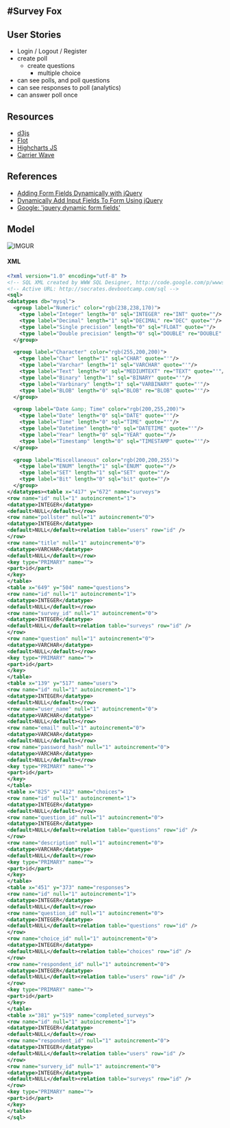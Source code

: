#Survey Fox
-----------

## User Stories

- Login / Logout / Register
- create poll
  - create questions
    - multiple choice
- can see polls, and poll questions
- can see responses to poll (analytics)
- can answer poll once



## Resources

- [d3js](http://d3js.org/)
- [Flot](http://www.flotcharts.org/)
- [Highcharts JS](http://www.highcharts.com/)
- [Carrier Wave](https://github.com/jnicklas/carrierwave)


## References

- [Adding Form Fields Dynamically with jQuery](http://www.mustbebuilt.co.uk/2012/07/27/adding-form-fields-dynamically-with-jquery/)
- [Dynamically Add Input Fields To Form Using jQuery](http://www.infotuts.com/dynamically-add-input-fields-to-form-jquery/)
- [Google: 'jquery dynamic form fields'](https://www.google.com/search?q=jquery+dynamic+form+fields&aq=f&oq=jquery+dynamic+form+fields&aqs=chrome.0.57j0l3j60l2.491j0&sourceid=chrome&ie=UTF-8)




## Model

![IMGUR](http://i.imgur.com/0QywqEw.png)

#### XML

``` xml
<?xml version="1.0" encoding="utf-8" ?>
<!-- SQL XML created by WWW SQL Designer, http://code.google.com/p/wwwsqldesigner/ -->
<!-- Active URL: http://socrates.devbootcamp.com/sql -->
<sql>
<datatypes db="mysql">
  <group label="Numeric" color="rgb(238,238,170)">
    <type label="Integer" length="0" sql="INTEGER" re="INT" quote=""/>
    <type label="Decimal" length="1" sql="DECIMAL" re="DEC" quote=""/>
    <type label="Single precision" length="0" sql="FLOAT" quote=""/>
    <type label="Double precision" length="0" sql="DOUBLE" re="DOUBLE" quote=""/>
  </group>

  <group label="Character" color="rgb(255,200,200)">
    <type label="Char" length="1" sql="CHAR" quote="'"/>
    <type label="Varchar" length="1" sql="VARCHAR" quote="'"/>
    <type label="Text" length="0" sql="MEDIUMTEXT" re="TEXT" quote="'"/>
    <type label="Binary" length="1" sql="BINARY" quote="'"/>
    <type label="Varbinary" length="1" sql="VARBINARY" quote="'"/>
    <type label="BLOB" length="0" sql="BLOB" re="BLOB" quote="'"/>
  </group>

  <group label="Date &amp; Time" color="rgb(200,255,200)">
    <type label="Date" length="0" sql="DATE" quote="'"/>
    <type label="Time" length="0" sql="TIME" quote="'"/>
    <type label="Datetime" length="0" sql="DATETIME" quote="'"/>
    <type label="Year" length="0" sql="YEAR" quote=""/>
    <type label="Timestamp" length="0" sql="TIMESTAMP" quote="'"/>
  </group>

  <group label="Miscellaneous" color="rgb(200,200,255)">
    <type label="ENUM" length="1" sql="ENUM" quote=""/>
    <type label="SET" length="1" sql="SET" quote=""/>
    <type label="Bit" length="0" sql="bit" quote=""/>
  </group>
</datatypes><table x="417" y="672" name="surveys">
<row name="id" null="1" autoincrement="1">
<datatype>INTEGER</datatype>
<default>NULL</default></row>
<row name="pollster" null="1" autoincrement="0">
<datatype>INTEGER</datatype>
<default>NULL</default><relation table="users" row="id" />
</row>
<row name="title" null="1" autoincrement="0">
<datatype>VARCHAR</datatype>
<default>NULL</default></row>
<key type="PRIMARY" name="">
<part>id</part>
</key>
</table>
<table x="649" y="504" name="questions">
<row name="id" null="1" autoincrement="1">
<datatype>INTEGER</datatype>
<default>NULL</default></row>
<row name="survey_id" null="1" autoincrement="0">
<datatype>INTEGER</datatype>
<default>NULL</default><relation table="surveys" row="id" />
</row>
<row name="question" null="1" autoincrement="0">
<datatype>VARCHAR</datatype>
<default>NULL</default></row>
<key type="PRIMARY" name="">
<part>id</part>
</key>
</table>
<table x="139" y="517" name="users">
<row name="id" null="1" autoincrement="1">
<datatype>INTEGER</datatype>
<default>NULL</default></row>
<row name="user_name" null="1" autoincrement="0">
<datatype>VARCHAR</datatype>
<default>NULL</default></row>
<row name="email" null="1" autoincrement="0">
<datatype>VARCHAR</datatype>
<default>NULL</default></row>
<row name="password_hash" null="1" autoincrement="0">
<datatype>VARCHAR</datatype>
<default>NULL</default></row>
<key type="PRIMARY" name="">
<part>id</part>
</key>
</table>
<table x="825" y="412" name="choices">
<row name="id" null="1" autoincrement="1">
<datatype>INTEGER</datatype>
<default>NULL</default></row>
<row name="question_id" null="1" autoincrement="0">
<datatype>INTEGER</datatype>
<default>NULL</default><relation table="questions" row="id" />
</row>
<row name="description" null="1" autoincrement="0">
<datatype>VARCHAR</datatype>
<default>NULL</default></row>
<key type="PRIMARY" name="">
<part>id</part>
</key>
</table>
<table x="451" y="373" name="responses">
<row name="id" null="1" autoincrement="1">
<datatype>INTEGER</datatype>
<default>NULL</default></row>
<row name="question_id" null="1" autoincrement="0">
<datatype>INTEGER</datatype>
<default>NULL</default><relation table="questions" row="id" />
</row>
<row name="choice_id" null="1" autoincrement="0">
<datatype>INTEGER</datatype>
<default>NULL</default><relation table="choices" row="id" />
</row>
<row name="respondent_id" null="1" autoincrement="0">
<datatype>INTEGER</datatype>
<default>NULL</default><relation table="users" row="id" />
</row>
<key type="PRIMARY" name="">
<part>id</part>
</key>
</table>
<table x="381" y="519" name="completed_surveys">
<row name="id" null="1" autoincrement="1">
<datatype>INTEGER</datatype>
<default>NULL</default></row>
<row name="respondent_id" null="1" autoincrement="0">
<datatype>INTEGER</datatype>
<default>NULL</default><relation table="users" row="id" />
</row>
<row name="survery_id" null="1" autoincrement="0">
<datatype>INTEGER</datatype>
<default>NULL</default><relation table="surveys" row="id" />
</row>
<key type="PRIMARY" name="">
<part>id</part>
</key>
</table>
</sql>

```
